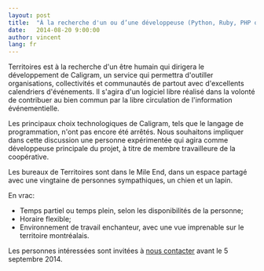 ```yaml
---
layout: post
title:  "À la recherche d'un ou d’une développeuse (Python, Ruby, PHP ou autre)"
date:   2014-08-20 9:00:00
author: vincent
lang: fr
---
```


Territoires est à la recherche d'un être humain qui dirigera le développement de Caligram, un service qui permettra d'outiller organisations, collectivités et communautés de partout avec d'excellents calendriers d'événements. Il s'agira d'un logiciel libre réalisé dans la volonté de contribuer au bien commun par la libre circulation de l'information événementielle.

Les principaux choix technologiques de Caligram, tels que le langage de programmation, n'ont pas encore été arrêtés. Nous souhaitons impliquer dans cette discussion une personne expérimentée qui agira comme développeuse principale du projet, à titre de membre travailleure de la coopérative.

Les bureaux de Territoires sont dans le Mile End, dans un espace partagé avec une vingtaine de personnes sympathiques, un chien et un lapin.

En vrac:

+ Temps partiel ou temps plein, selon les disponibilités de la personne;
+ Horaire flexible;
+ Environnement de travail enchanteur, avec une vue imprenable sur le territoire montréalais.

Les personnes intéressées sont invitées à [nous contacter](/contact) avant le 5 septembre 2014.

